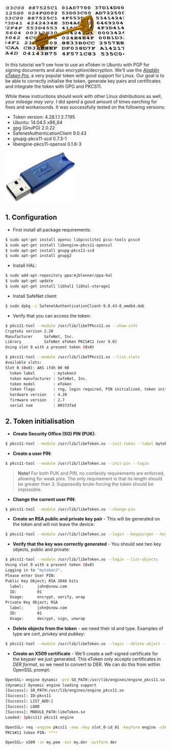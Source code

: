 ![Logo](/assets/images/token-pgp/key-logo.png)

In this tutorial we'll see how to use an eToken in Ubuntu with PGP for signing documents and also encryption/decryption. 
We'll use the [*Aladdin eToken Pro*](https://github.com/OpenSC/OpenSC/wiki/Aladdin-eToken-PRO), a very popular token with good support for Linux. Our goal is to be able to correctly initialise the token, generate key pairs and certificates and integrate the token with GPG and PKCS11.

While these instructions should work with other Linux distributions as well, *your mileage may very*. I did spend a good amount of times earching for fixes and workarounds. It was successfully tested on the following versions:
* Token version: 4.28.1.1 2.7.195
* Ubuntu: 14.04.5 x86_64
* gpg (GnuPG) 2.0.22
* SafenetAuthenticationClient 9.0.43
* gnupg-pkcs11-scd 0.7.3-1
* libengine-pkcs11-openssl 0.1.8-3  

![Aladdin](/assets/images/token-pgp/etoken-pro.png)

## 1. Configuration
* First install all package requirements:
```bash
$ sudo apt-get install opensc libpcsclite1 pcsc-tools pcscd
$ sudo apt-get install libengine-pkcs11-openssl
$ sudo apt-get install gnupg-pkcs11-scd 
$ sudo apt-get install gnupg2
```

* Install HAL:
```bash
$ sudo add-apt-repository ppa:mjblenner/ppa-hal
$ sudo apt-get update
$ sudo apt-get install libhal1 libhal-storage1
```

* Install SafeNet client:
```bash
$ sudo dpkg -i SafenetAuthenticationClient-9.0.43-0_amd64.deb
```

* Verify that you can access the token:
```bash
$ pkcs11-tool --module /usr/lib/libeTPkcs11.so --show-info
Cryptoki version 2.20
Manufacturer     SafeNet, Inc.
Library          SafeNet eToken PKCS#11 (ver 9.0)
Using slot 0 with a present token (0x0) 
```
```bash
$ pkcs11-tool --module /usr/lib/libeTPkcs11.so --list-slots
Available slots:
Slot 0 (0x0): AKS ifdh 00 00
  token label        : mytoken3
  token manufacturer : SafeNet, Inc.
  token model        : eToken
  token flags        : rng, login required, PIN initialized, token initialized, other flags=0x500200
  hardware version   : 4.28
  firmware version   : 2.7
  serial num         : 00373fad
```

## 2. Token initialisation
* **Create Security Office (SO) PIN (PUK)**:
```bash
$ pkcs11-tool --module /usr/lib/libeToken.so --init-token --label mytoken3
```

* **Create a user PIN**:
```bash
$ pkcs11-tool --module /usr/lib/libeToken.so --init-pin --login
```

> **Note!** For both PUK and PIN, no comlexity requirements are enforced, allowing for weak pins. 
The only requirement is that its length should be greater than 3. 
Supposedly brute-forcing the token should be impossible.

* **Change the current user PIN**:
```bash
$ pkcs11-tool --module /usr/lib/libeToken.so --change-pin
```

* **Create an RSA public and private key pair** - This will be generated on the token and will not leave the device:
```bash
$ pkcs11-tool --module /usr/lib/libeToken.so --login --keypairgen --key-type RSA:2048 --id 1 --label "john@snow.com"
```

* **Verify that the key was correctly generated** - You should see two key objects, public and private:
```bash
$ pkcs11-tool --module /usr/lib/libeToken.so --login --list-objects
Using slot 0 with a present token (0x0)
Logging in to "mytoken3".
Please enter User PIN: 
Public Key Object; RSA 2048 bits
  label:      john@snow.com
  ID:         01
  Usage:      encrypt, verify, wrap
Private Key Object; RSA 
  label:      john@snow.com
  ID:         01
  Usage:      decrypt, sign, unwrap
```  

* **Delete objects from the token** - we need their id and type. Examples of type are *cert*, *privkey* and *pubkey*:
```bash
$ pkcs11-tool --module /usr/lib/libeToken.so --login --delete-object --type pubkey --id 1
```

* **Create an X509 certificate** - We'll create a self-signed certificate for the keypair we just generated. This eToken only accepts certificates in *DER format*, so we need to convert to DER. We can do this from within OpenSSL prompt:
```bash
OpenSSL> engine dynamic -pre SO_PATH:/usr/lib/engines/engine_pkcs11.so -pre ID:pkcs11 -pre LIST_ADD:1 -pre LOAD -pre MODULE_PATH:libeToken.so
(dynamic) Dynamic engine loading support
[Success]: SO_PATH:/usr/lib/engines/engine_pkcs11.so
[Success]: ID:pkcs11
[Success]: LIST_ADD:1
[Success]: LOAD
[Success]: MODULE_PATH:libeToken.so
Loaded: (pkcs11) pkcs11 engine
```
```bash
OpenSSL> req -engine pkcs11 -new -key slot_0-id_01 -keyform engine -x509 -out my.pem -text
PKCS#11 token PIN: ****
```
```bash
OpenSSL> x509 -in my.pem -out my.der -outform der
```
